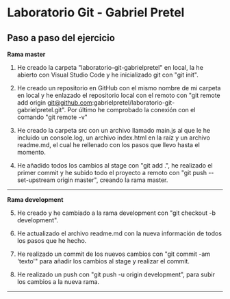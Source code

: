 # Laboratorio Git - Gabriel Pretel

## Paso a paso del ejercicio

**Rama master**

1. He creado la carpeta "laboratorio-git-gabrielpretel" en local, la he abierto con Visual Studio Code y he inicializado git con "git init".

2. He creado un repositorio en GitHub con el mismo nombre de mi carpeta en local y he enlazado el repositorio local con el remoto con "git remote add origin git@github.com:gabrielpretel/laboratorio-git-gabrielpretel.git". Por último he comprobado la conexión con el comando "git remote -v"

3. He creado la carpeta src con un archivo llamado main.js al que le he incluido un console.log, un archivo index.html en la raíz y un archivo readme.md, el cual he rellenado con los pasos que llevo hasta el momento.

4. He añadido todos los cambios al stage con "git add .", he realizado el primer commit y he subido todo el proyecto a remoto con "git push --set-upstream origin master", creando la rama master.

<hr>

**Rama development**

5. He creado y he cambiado a la rama development con "git checkout -b development".

6. He actualizado el archivo readme.md con la nueva información de todos los pasos que he hecho.

7. He realizado un commit de los nuevos cambios con "git commit -am 'texto'" para añadir los cambios al stage y realizar el commit.

8. He realizado un push con "git push -u origin development", para subir los cambios a la nueva rama.

<hr>